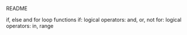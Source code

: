 README

if, else and for loop functions
if:
logical operators: and, or, not
for:
logical operators: in, range
